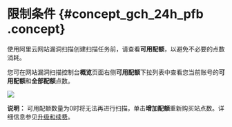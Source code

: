 # 限制条件 {#concept_gch_24h_pfb .concept}

使用阿里云网站漏洞扫描创建扫描任务前，请查看**可用配额**，以避免不必要的点数消耗。

您可在网站漏洞扫描控制台**概览**页面右侧**可用配额**下拉列表中查看您当前账号的**可用配额**和**全部配额**点数。

![](http://static-aliyun-doc.oss-cn-hangzhou.aliyuncs.com/assets/img/24618/154909191838575_zh-CN.png)

**说明：** 可用配额数量为0时将无法再进行扫描，单击**增加配额**重新购买站点数。详细信息参见[升级和续费](../../../../../intl.zh-CN/产品定价/升级和续费.md#)。

